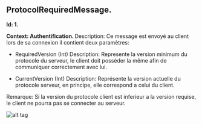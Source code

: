 ## ProtocolRequiredMessage.
<b>
Id: 1.

Context: Authentification.
</b>
Description: Ce message est envoyé au client lors de sa connexion il contient deux paramètres:



* RequiredVersion (Int) 
Description: Represente la version minimum du protocole du serveur, le client doit posséder la même afin de communiquer correctement avec lui.

* CurrentVersion (Int)
Description: Représente la version actuelle du protocole serveur, en principe, elle correspond a celui du client.


Remarque: Si la version du protocole client est inferieur a la version requise, le client ne pourra pas se connecter au serveur.

![alt tag](http://i.imgur.com/GwmfFHo.png)



